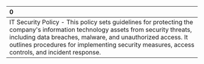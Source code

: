 | 0                                                                                                                                                                                                                                                                                                |
|:-------------------------------------------------------------------------------------------------------------------------------------------------------------------------------------------------------------------------------------------------------------------------------------------------|
| IT Security Policy - This policy sets guidelines for protecting the company's information technology assets from security threats, including data breaches, malware, and unauthorized access. It outlines procedures for implementing security measures, access controls, and incident response. |